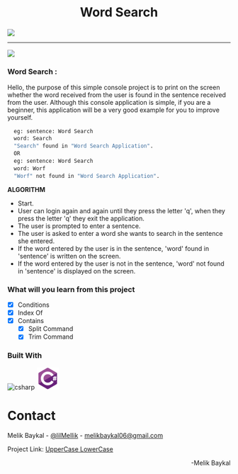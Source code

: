 <h1 align="center">Word Search</h1>
<img align="center" src="https://user-images.githubusercontent.com/76618468/185485211-023c73f8-b8b9-48e6-9994-a2c93d1c24e3.jpg">
<hr>
<img align="center" src="https://user-images.githubusercontent.com/76618468/185485574-d05c4b29-e177-4d34-bcc6-2a947043449d.jpg">

<h3>Word Search :</h3>

Hello, the purpose of this simple console project is to print on the screen whether the word received from the user is found in the sentence received from the user. Although this console application is simple, if you are a beginner, this application will be a very good example for you to improve yourself.


```bash
  eg: sentence: Word Search
  word: Search
  "Search" found in "Word Search Application".
  OR
  eg: sentence: Word Search
  word: Worf
  "Worf" not found in "Word Search Application".
```

<b>ALGORITHM</b>

- Start.
- User can login again and again until they press the letter 'q', when they press the letter 'q' they exit the application.
- The user is prompted to enter a sentence.
- The user is asked to enter a word she wants to search in the sentence she entered.
- If the word entered by the user is in the sentence, 'word' found in 'sentence' is written on the screen.
- If the word entered by the user is not in the sentence, 'word' not found in 'sentence' is displayed on the screen.

<h3>What will you learn from this project</h3>

- [x] Conditions
- [x] Index Of
- [x] Contains
    - [x] Split Command
    - [x] Trim Command

<h3>Built With</h3>
<img src="https://user-images.githubusercontent.com/76618468/185224412-9aa949ad-6e10-4304-9385-8ca74633934b.png" alt="csharp" width="50" height="50"/>
<img src="https://raw.githubusercontent.com/devicons/devicon/master/icons/csharp/csharp-original.svg" alt="csharp" width="50" height="50"/>

<h1>Contact</h1>

Melik Baykal - [@lilMellik](https://twitter.com/lilMellik) - melikbaykal06@gmail.com

Project Link: [UpperCase LowerCase](https://github.com/Melik-B/WordSearch)

<p align="right">-Melik Baykal</p>
